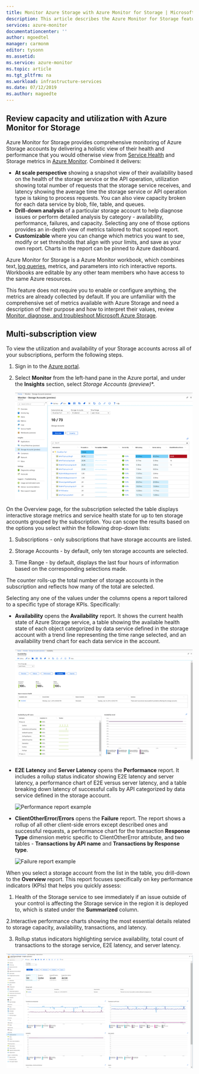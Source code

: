 ```yaml
---
title: Monitor Azure Storage with Azure Monitor for Storage | Microsoft Docs
description: This article describes the Azure Monitor for Storage feature that provides storage admins with a quick understanding of performance and utilization issues with their Azure Storage accounts.
services: azure-monitor
documentationcenter: ''
author: mgoedtel
manager: carmonm
editor: tysonn
ms.assetid: 
ms.service: azure-monitor
ms.topic: article
ms.tgt_pltfrm: na
ms.workload: infrastructure-services
ms.date: 07/12/2019
ms.author: magoedte
---
```


## Review capacity and utilization with Azure Monitor for Storage

Azure Monitor for Storage provides comprehensive monitoring of Azure Storage accounts by delivering a holistic view of their health and performance that you would otherwise view from [Service Health](../../service-health/service-health-overview.md) and Storage metrics in [Azure Monitor](../../storage/common/storage-metrics-in-azure-monitor.md). Combined it delivers:

* **At scale perspective** showing a snapshot view of their availability based on the health of the storage service or the API operation, utilization showing total number of requests that the storage service receives, and latency showing the average time the storage service or API operation type is taking to process requests. You can also view capacity broken for each data service by blob, file, table, and queues.
* **Drill-down analysis** of a particular storage account to help diagnose issues or perform detailed analysis by category - availability, performance, failures, and capacity. Selecting any one of those options provides an in-depth view of metrics tailored to that scoped report.  
* **Customizable** where you can change which metrics you want to see, modify or set thresholds that align with your limits, and save as your own report. Charts in the report can be pinned to Azure dashboard.  

Azure Monitor for Storage is a Azure Monitor workbook, which combines text, [log queries](../log-query/query-language.md), metrics, and parameters into rich interactive reports. Workbooks are editable by any other team members who have access to the same Azure resources.

This feature does not require you to enable or configure anything, the metrics are already collected by default. If you are unfamiliar with the comprehensive set of metrics available with Azure Storage and need a description of their purpose and how to interpret their values, review [Monitor, diagnose, and troubleshoot Microsoft Azure Storage](../../storage/common/storage-monitoring-diagnosing-troubleshooting.md).

## Multi-subscription view

To view the utilization and availability of your Storage accounts across all of your subscriptions, perform the following steps.

1. Sign in to the [Azure portal](https://portal.azure.com).

2. Select **Monitor** from the left-hand pane in the Azure portal, and under the **Insights** section, select **Storage Accounts (preview*)**.

    ![Multiple storage accounts view](./media/storage-insights-overview/multiple-storage-accounts-view-01.png)

On the Overview page, for the subscription selected the table displays interactive storage metrics and service health state for up to ten storage accounts grouped by the subscription. You can scope the results based on the options you select within the following drop-down lists:

1. Subscriptions - only subscriptions that have storage accounts are listed.  

2. Storage Accounts - by default, only ten storage accounts are selected.

3. Time Range - by default, displays the last four hours of information based on the corresponding selections made.

The counter rolls-up the total number of storage accounts in the subscription and reflects how many of the total are selected.  

Selecting any one of the values under the columns opens a report tailored to a specific type of storage KPIs. Specifically:

* **Availability** opens the **Availability** report. It shows the current health state of Azure Storage service, a table showing the available health state of each object categorized by data service defined in the storage account with a trend line representing the time range selected, and an availability trend chart for each data service in the account.  

    ![Availability report example](./media/storage-insights-overview/storage-account-availability-01.png)

* **E2E Latency** and **Server Latency** opens the **Performance** report. It includes a rollup status indicator showing E2E latency and server latency, a performance chart of E2E versus server latency, and a table breaking down latency of successful calls by API categorized by data service defined in the storage account.

    ![Performance report example](./media/storage-insights-overview/storage-account-performance-01)

* **ClientOtherError/Errors** opens the **Failure** report. The report shows a rollup of all other client-side errors except described ones and successful requests, a performance chart for the transaction **Response Type** dimension metric specific to ClientOtherError attribute, and two tables - **Transactions by API name** and **Transactions by Response type**.

   ![Failure report example](./media/storage-insights-overview/storage-account-failure-01.png)

When you select a storage account from the list in the table, you drill-down to the **Overview** report. This report focuses specifically on key performance indicators (KPIs) that helps you quickly assess:

1. Health of the Storage service to see immediately if an issue outside of your control is affecting the Storage service in the region it is deployed to, which is stated under the **Summarized** column.  

2.Interactive performance charts showing the most essential details related to storage capacity, availability, transactions, and latency.  

3. Rollup status indicators highlighting service availability, total count of transactions to the storage service, E2E latency, and server latency.

![Storage account overview report](./media/storage-insights-overview/storage-account-overview-01.png)

